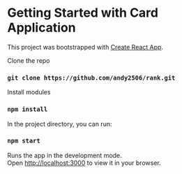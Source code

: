 # Getting Started with Card Application

This project was bootstrapped with [Create React App](https://github.com/facebook/create-react-app).

Clone the repo
### `git clone https://github.com/andy2506/rank.git`

Install modules
### `npm install`

In the project directory, you can run:

### `npm start`

Runs the app in the development mode.\
Open [http://localhost:3000](http://localhost:3000) to view it in your browser.

